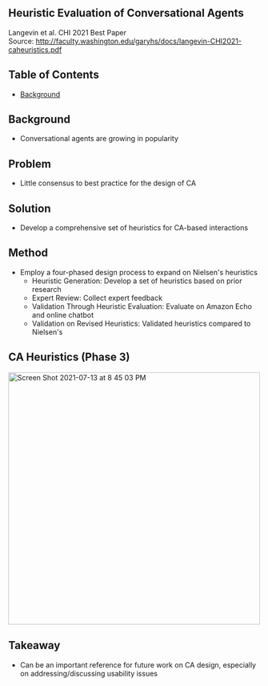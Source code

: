 Heuristic Evaluation of Conversational Agents
--
Langevin et al. CHI 2021 Best Paper <BR>
Source: http://faculty.washington.edu/garyhs/docs/langevin-CHI2021-caheuristics.pdf
	
Table of Contents
--
- [Background](#background)

Background
--
- Conversational agents are growing in popularity

Problem
--
- Little consensus to best practice for the design of CA

Solution
--
- Develop a comprehensive set of heuristics for CA-based interactions

Method
--
- Employ a four-phased design process to expand on Nielsen's heuristics
	- Heuristic Generation: Develop a set of heuristics based on prior research
	- Expert Review: Collect expert feedback
	- Validation Through Heuristic Evaluation: Evaluate on Amazon Echo and online chatbot
	- Validation on Revised Heuristics: Validated heuristics compared to Nielsen's
	
CA Heuristics (Phase 3)
--
<img width="503" alt="Screen Shot 2021-07-13 at 8 45 03 PM" src="https://user-images.githubusercontent.com/38929910/125446319-04afa421-386f-4c28-b469-8eba3542bbac.png">

Takeaway
--
- Can be an important reference for future work on CA design, especially on addressing/discussing usability issues 
